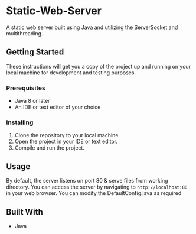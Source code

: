 # Static-Web-Server

A static web server built using Java and utilizing the ServerSocket and multithreading.

## Getting Started

These instructions will get you a copy of the project up and running on your local machine for development and testing purposes.

### Prerequisites

- Java 8 or later
- An IDE or text editor of your choice

### Installing

1. Clone the repository to your local machine.
2. Open the project in your IDE or text editor.
3. Compile and run the project.

## Usage

By default, the server listens on port 80 & serve files from working directory. You can access the server by navigating to `http://localhost:80` in your web browser. You can modify the DefaultConfig.java as required
## Built With

* Java
